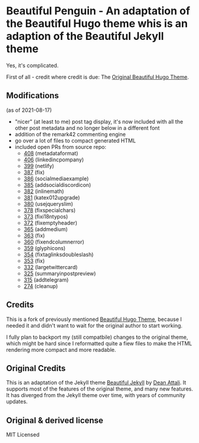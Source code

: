 # Beautiful Penguin - An adaptation of the Beautiful Hugo theme whis is an adaption of the Beautiful Jekyll theme

Yes, it's complicated.

First of all - credit where credit is due: The [Original Beautiful Hugo Theme](https://github.com/halogenica/beautifulhugo).

## Modifications

(as of 2021-08-17)

- "nicer" (at least to me) post tag display, it's now included with all the other post metadata and no longer below in a different font
- addition of the remark42 commenting engine
- go over a lot of files to compact generated HTML
- included open PRs from source repo:
  - [408](https://github.com/halogenica/beautifulhugo/pull/408) (metadataformat)
  - [406](https://github.com/halogenica/beautifulhugo/pull/406) (linkedincpompany)
  - [399](https://github.com/halogenica/beautifulhugo/pull/399) (netlify)
  - [387](https://github.com/halogenica/beautifulhugo/pull/387) (fix)
  - [386](https://github.com/halogenica/beautifulhugo/pull/386) (socialmediaexample)
  - [385](https://github.com/halogenica/beautifulhugo/pull/385) (addsocialdiscordicon)
  - [382](https://github.com/halogenica/beautifulhugo/pull/382) (inlinemath)
  - [381](https://github.com/halogenica/beautifulhugo/pull/381) (katex012upgrade)
  - [380](https://github.com/halogenica/beautifulhugo/pull/380) (usejqueryslim)
  - [378](https://github.com/halogenica/beautifulhugo/pull/378) (fixspecialchars)
  - [373](https://github.com/halogenica/beautifulhugo/pull/373) (fixi18ntypos)
  - [372](https://github.com/halogenica/beautifulhugo/pull/372) (fixemptyheader)
  - [365](https://github.com/halogenica/beautifulhugo/pull/365) (addmedium)
  - [363](https://github.com/halogenica/beautifulhugo/pull/363) (fix)
  - [360](https://github.com/halogenica/beautifulhugo/pull/360) (fixendcolumnerror)
  - [359](https://github.com/halogenica/beautifulhugo/pull/359) (glyphicons)
  - [354](https://github.com/halogenica/beautifulhugo/pull/354) (fixtaglinksdoubleslash)
  - [353](https://github.com/halogenica/beautifulhugo/pull/353) (fix)
  - [332](https://github.com/halogenica/beautifulhugo/pull/332) (largetwittercard)
  - [325](https://github.com/halogenica/beautifulhugo/pull/325) (summaryinpostpreview)
  - [315](https://github.com/halogenica/beautifulhugo/pull/315) (addtelegram)
  - [274](https://github.com/halogenica/beautifulhugo/pull/274) (cleanup)

## Credits

This is a fork of previously mentioned [Beautiful Hugo Theme](https://github.com/halogenica/beautifulhugo), because I needed it and didn't want to wait for the original author to start working.

I fully plan to backport my (still compatbile) changes to the original theme, which might be hard since I reformatted quite a fiew files to make the HTML rendering more compact and more readable.

## Original Credits

This is an adaptation of the Jekyll theme [Beautiful Jekyll](https://deanattali.com/beautiful-jekyll/) by [Dean Attali](https://deanattali.com/aboutme#contact). It supports most of the features of the original theme, and many new features. It has diverged from the Jekyll theme over time, with years of community updates.

## Original & derived license

MIT Licensed
